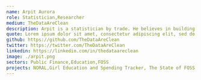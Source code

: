 ```yaml
---
name: Arpit Aurora
role: Statistician,Researcher
medium: TheDataAreClean
description: Arpit is a statistician by trade. He believes in building sustainable and intersectional solutions for the society. Avid cyclist and reader. Passionate about Open Education.
quote: Lorem ipsum dolor sit amet, consectetur adipiscing elit, sed do eiusmod tempor incididunt ut labore et dolore magna aliqua.
github: https://github.com/TheDataAreClean
twitter: https://twitter.com/TheDataAreClean
linkedin: https://linkedin.com/in/thedataareclean
image: ./arpit.png
sectors: Public Finance,Education,FOSS
projects: NORAL,Girl Education and Spending Tracker, The State of FOSS in India
---
```

